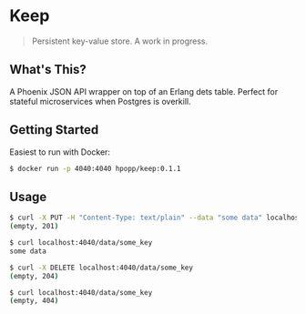 # Keep
> Persistent key-value store. A work in progress.

## What's This?
A Phoenix JSON API wrapper on top of an Erlang dets table. Perfect for stateful microservices when Postgres is overkill.

## Getting Started
Easiest to run with Docker:

```bash
$ docker run -p 4040:4040 hpopp/keep:0.1.1
```

## Usage
```bash
$ curl -X PUT -H "Content-Type: text/plain" --data "some data" localhost:4040/data/some_key
(empty, 201)

$ curl localhost:4040/data/some_key
some data

$ curl -X DELETE localhost:4040/data/some_key
(empty, 204)

$ curl localhost:4040/data/some_key
(empty, 404)
```
